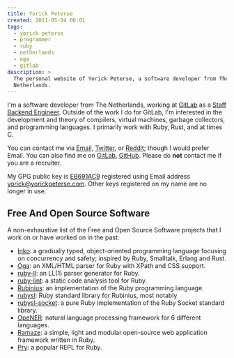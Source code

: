 ```yaml
---
title: Yorick Peterse
created: 2011-05-04 00:01
tags:
  - yorick peterse
  - programmer
  - ruby
  - netherlands
  - oga
  - gitlab
description: >
  The personal website of Yorick Peterse, a software developer from The
  Netherlands.
---
```


I'm a software developer from The Netherlands, working at [GitLab][gitlab] as a
[Staff Backend Engineer][staff-backend-engineer]. Outside of the work I do for
GitLab, I'm interested in the development and theory of compilers, virtual
machines, garbage collectors, and programming languages. I primarily work with
Ruby, Rust, and at times C.

You can contact me via [Email](mailto:yorick@yorickpeterse.com),
[Twitter][twitter], or [Reddit][reddit]; though I would prefer Email. You can
also find me on [GitLab][@gitlab], [GitHub][@github]. Please do **not** contact
me if you are a recruiter.

My GPG public key is [EB691AC9][gpg-key] registered using Email address
yorick@yorickpeterse.com. Other keys registered on my name are no longer in use.

## Free And Open Source Software

A non-exhaustive list of the Free and Open Source Software projects that I work
on or have worked on in the past:

* [Inko][inko]: a gradually typed, object-oriented programming language focusing
  on concurrency and safety; inspired by Ruby, Smalltalk, Erlang and Rust.
* [Oga][oga]: an XML/HTML parser for Ruby with XPath and CSS support.
* [ruby-ll][ruby-ll]: an LL(1) parser generator for Ruby.
* [ruby-lint][ruby-lint]: a static code analysis tool for Ruby.
* [Rubinius][rubinius]: an implementation of the Ruby programming language.
* [rubysl][rubysl]: Ruby standard library for Rubinius, most notably
* [rubysl-socket][rubysl-socket]: a pure Ruby implementation of the Ruby Socket
  standard library.
* [OpeNER][opener]: natural language processing framework for 6 different languages.
* [Ramaze][ramaze]: a simple, light and modular open-source web application
  framework written in Ruby.
* [Pry][pry]: a popular REPL for Ruby.

[@github]: https://github.com/yorickpeterse/
[@gitlab]: https://gitlab.com/yorickpeterse
[gitlab]: https://about.gitlab.com/
[gpg-key]: /gpg_key.txt
[inko]: https://gitlab.com/inko-lang/inko
[oga]: https://gitlab.com/yorickpeterse/oga
[opener]: http://www.opener-project.eu/
[pry]: https://github.com/pry/pry
[ramaze]: http://ramaze.net/
[reddit]: http://www.reddit.com/user/yorickpeterse
[rubinius]: https://github.com/rubinius/rubinius
[ruby-lint]: https://gitlab.com/yorickpeterse/ruby-lint
[ruby-ll]: https://gitlab.com/yorickpeterse/ruby-ll
[rubysl-socket]: https://rubygems.org/gems/rubysl-socket/
[rubysl]: https://rubygems.org/gems/rubysl
[staff-backend-engineer]: https://about.gitlab.com/job-families/engineering/backend-engineer/#staff-backend-engineer
[twitter]: http://twitter.com/yorickpeterse
